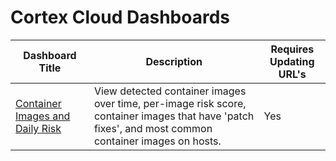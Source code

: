 # Cortex Cloud Dashboards

 | Dashboard Title |  Description  | Requires Updating URL's  |
 |----|----|---|
 | [Container Images and Daily Risk](container_image_risk/README.md) | View detected container images over time, per-image risk score, container images that have 'patch fixes', and most common container images on hosts. | Yes | 